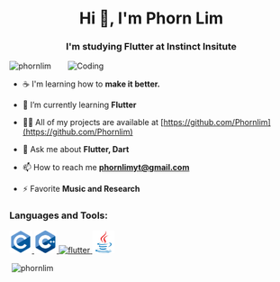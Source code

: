 <h1 align="center">Hi 👋, I'm Phorn Lim</h1>
<h3 align="center">I'm studying Flutter at Instinct Insitute</h3>
<img align="right" alt="Coding" width="400" src="https://cdn.dribbble.com/users/1162077/screenshots/3848914/programmer.gif">

<p align="left"> <img src="https://komarev.com/ghpvc/?username=phornlim&label=Profile%20views&color=0e75b6&style=flat" alt="phornlim" /> </p>

- ☕ I'm learning how to **make it better.**

- 🌱 I’m currently learning **Flutter**

- 👨‍💻 All of my projects are available at [https://github.com/Phornlim](https://github.com/Phornlim)

- 💬 Ask me about **Flutter, Dart**

- 📫 How to reach me **phornlimyt@gmail.com**

- ⚡ Favorite **Music and Research**


<h3 align="left">Languages and Tools:</h3>
<p align="left"> <a href="https://www.cprogramming.com/" target="_blank" rel="noreferrer"> <img src="https://raw.githubusercontent.com/devicons/devicon/master/icons/c/c-original.svg" alt="c" width="40" height="40"/> </a> <a href="https://www.w3schools.com/cpp/" target="_blank" rel="noreferrer"> <img src="https://raw.githubusercontent.com/devicons/devicon/master/icons/cplusplus/cplusplus-original.svg" alt="cplusplus" width="40" height="40"/> </a> <a href="https://flutter.dev" target="_blank" rel="noreferrer"> <img src="https://www.vectorlogo.zone/logos/flutterio/flutterio-icon.svg" alt="flutter" width="40" height="40"/> </a> <a href="https://www.java.com" target="_blank" rel="noreferrer"> <img src="https://raw.githubusercontent.com/devicons/devicon/master/icons/java/java-original.svg" alt="java" width="40" height="40"/> </a> </p>


<p>&nbsp;<img align="center" src="https://github-readme-stats.vercel.app/api?username=phornlim&show_icons=true&locale=en" alt="phornlim" /></p>

